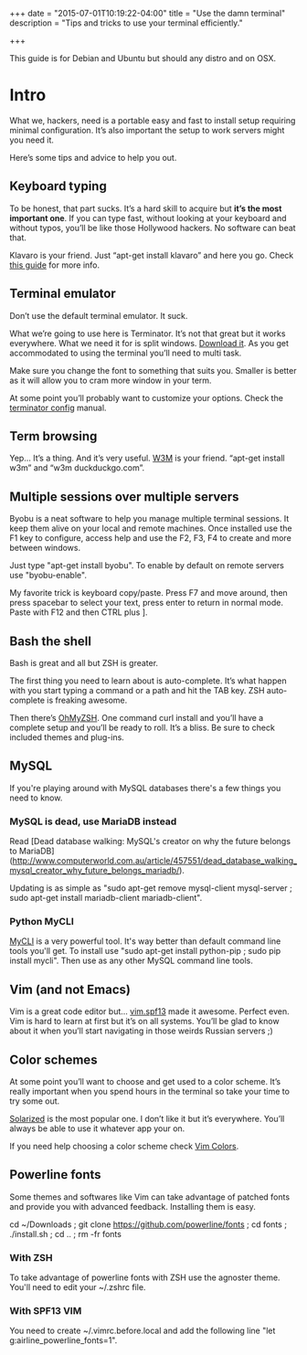 +++
date = "2015-07-01T10:19:22-04:00"
title = "Use the damn terminal"
description = "Tips and tricks to use your terminal efficiently."

+++

This guide is for Debian and Ubuntu but should any distro and on OSX.

# Intro

What we, hackers, need is a portable easy and fast to install setup requiring minimal configuration. It’s also important the setup to work servers might you need it.

Here’s some tips and advice to help you out.

## Keyboard typing

To be honest, that part sucks. It’s a hard skill to acquire but **it’s the most important one**. If you can type fast, without looking at your keyboard and without typos, you’ll be like those Hollywood hackers. No software can beat that.

Klavaro is your friend. Just “apt-get install klavaro” and here you go. Check [this guide](http://www.hecticgeek.com/2011/10/a-typing-tutor-for-ubuntu-linux-klavaro/) for more info.

## Terminal emulator

Don’t use the default terminal emulator. It suck.

What we’re going to use here is Terminator. It’s not that great but it works everywhere. What we need it for is split windows. [Download it](http://gnometerminator.blogspot.ca/p/introduction.html). As you get accommodated to using the terminal you’ll need to multi task.

Make sure you change the font to something that suits you. Smaller is better as it will allow you to cram more window in your term.

At some point you’ll probably want to customize your options. Check the [terminator config](http://linux.die.net/man/5/terminator_config) manual.

## Term browsing

Yep... It’s a thing. And it’s very useful. [W3M](http://w3m.sourceforge.net/) is your friend. “apt-get install w3m” and “w3m duckduckgo.com”.

## Multiple sessions over multiple servers

Byobu is a neat software to help you manage multiple terminal sessions. It keep them alive on your local and remote machines. Once installed use the F1 key to configure, access help and use the F2, F3, F4 to create and more between windows.

Just type "apt-get install byobu". To enable by default on remote servers use "byobu-enable".

My favorite trick is keyboard copy/paste. Press F7 and move around, then press spacebar to select your text, press enter to return in normal mode. Paste with F12 and then CTRL plus ].

## Bash the shell

Bash is great and all but ZSH is greater.

The first thing you need to learn about is auto-complete. It’s what happen with you start typing a command or a path and hit the TAB key. ZSH auto-complete is freaking awesome.

Then there’s [OhMyZSH](http://ohmyz.sh). One command curl install and you’ll have a complete setup and you’ll be ready to roll. It’s a bliss. Be sure to check included themes and plug-ins.

## MySQL

If you're playing around with MySQL databases there's a few things you need to know.

### MySQL is dead, use MariaDB instead

Read [Dead database walking: MySQL's creator on why the future belongs to MariaDB] (http://www.computerworld.com.au/article/457551/dead_database_walking_mysql_creator_why_future_belongs_mariadb/).

Updating is as simple as "sudo apt-get remove mysql-client mysql-server ; sudo apt-get install mariadb-client mariadb-client".

### Python MyCLI

[MyCLI](https://github.com/dbcli/mycli) is a very powerful tool. It's way better than default command line tools you'll get. To install use "sudo apt-get install python-pip ; sudo pip install mycli". Then use as any other MySQL command line tools.


## Vim (and not Emacs)

Vim is a great code editor but... [vim.spf13](http://vim.spf3.com) made it awesome. Perfect even. Vim is hard to learn at first but it’s on all systems. You’ll be glad to know about it when you’ll start navigating in those weirds Russian servers ;)

## Color schemes

At some point you’ll want to choose and get used to a color scheme. It’s really important when you spend hours in the terminal so take your time to try some out.

[Solarized](http://ethanschoonover.com/solarized) is the most popular one. I don’t like it but it’s everywhere. You’ll always be able to use it whatever app your on.

If you need help choosing a color scheme check [Vim Colors](https://vimcolors.com).

## Powerline fonts

Some themes and softwares like Vim can take advantage of patched fonts and provide you with advanced feedback. Installing them is easy.

cd ~/Downloads ; git clone https://github.com/powerline/fonts ; cd fonts ; ./install.sh ; cd .. ; rm -fr fonts

### With ZSH

To take advantage of powerline fonts with ZSH use the agnoster theme. You'll need to edit your ~/.zshrc file.

### With SPF13 VIM

You need to create ~/.vimrc.before.local and add the following line "let g:airline_powerline_fonts=1".
